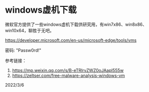 # windows虚机下载

微软官方提供了一些windows虚机下载供研究用，有win7x86、win8x86、win10x64，聊胜于无吧。  

https://developer.microsoft.com/en-us/microsoft-edge/tools/vms  

密码: "Passw0rd!"  


参考链接：  
1. https://mp.weixin.qq.com/s/B-eTRlrvZWZ0oJAapl555w
2. https://zeltser.com/free-malware-analysis-windows-vm


2022/3/6  
